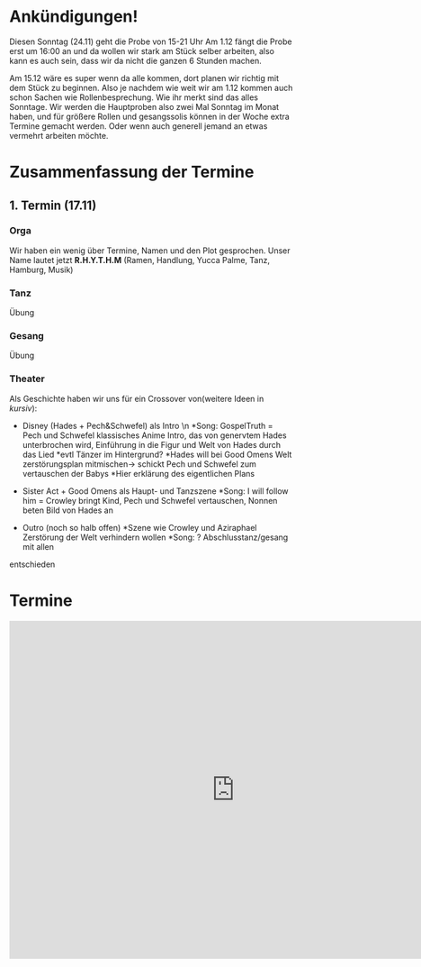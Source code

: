 # Ankündigungen!
Diesen Sonntag (24.11) geht die Probe von 15-21 Uhr
Am 1.12 fängt die Probe erst um 16:00 an und da wollen wir stark am Stück selber arbeiten, also kann es auch sein, dass wir da nicht die ganzen 6 Stunden machen.

Am 15.12 wäre es super wenn da alle kommen, dort planen wir richtig mit dem Stück zu beginnen. Also je nachdem wie weit wir am 1.12 kommen auch schon Sachen wie Rollenbesprechung. 
Wie ihr merkt sind das alles Sonntage. Wir werden die Hauptproben also zwei Mal Sonntag im Monat haben, und für größere Rollen und gesangssolis können in der Woche extra Termine gemacht werden. Oder wenn auch generell jemand an etwas vermehrt arbeiten möchte.

# Zusammenfassung der Termine
## 1. Termin (17.11)
### Orga
Wir haben ein wenig über Termine, Namen und den Plot gesprochen.
Unser Name lautet jetzt **R.H.Y.T.H.M** (Ramen, Handlung, Yucca Palme, Tanz, Hamburg, Musik)


### Tanz
Übung 

### Gesang
Übung

### Theater
Als Geschichte haben wir uns für ein Crossover von(weitere Ideen in *kursiv*):
- Disney (Hades + Pech&Schwefel) als Intro \n
    *Song: GospelTruth = Pech und Schwefel klassisches Anime Intro, das von genervtem Hades unterbrochen wird, Einführung in die Figur und Welt von Hades durch das Lied
    *evtl Tänzer im Hintergrund?
    *Hades will bei Good Omens Welt zerstörungsplan mitmischen-> schickt Pech und Schwefel zum vertauschen der Babys
    *Hier erklärung des eigentlichen Plans

- Sister Act + Good Omens als Haupt- und Tanzszene
    *Song: I will follow him = Crowley bringt Kind, Pech und Schwefel vertauschen, Nonnen beten Bild von Hades an

- Outro (noch so halb offen)
    *Szene wie Crowley und Aziraphael Zerstörung der Welt verhindern wollen
    *Song: ? Abschlusstanz/gesang mit allen

entschieden

# Termine
<iframe src="https://calendar.google.com/calendar/embed?src=48lj1qf5s29m6v94h8ketp4qck%40group.calendar.google.com&ctz=Europe%2FBerlin" style="border: 0" width="800" height="600" frameborder="0" scrolling="no"></iframe>

